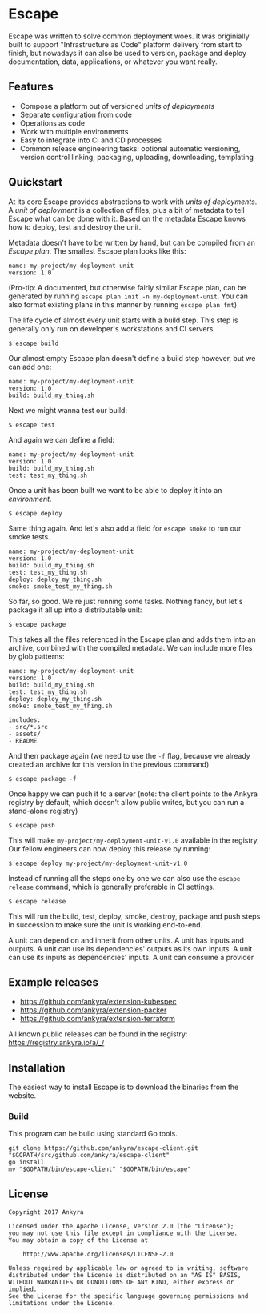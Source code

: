 # Escape 

Escape was written to solve common deployment woes. It was originially built to
support "Infrastructure as Code" platform delivery from start to finish, but
nowadays it can also be used to version, package and deploy documentation,
data, applications, or whatever you want really.

## Features

* Compose a platform out of versioned _units of deployments_
* Separate configuration from code
* Operations as code
* Work with multiple environments
* Easy to integrate into CI and CD processes
* Common release engineering tasks: optional automatic versioning, version
  control linking, packaging, uploading, downloading, templating

## Quickstart

At its core Escape provides abstractions to work with _units of deployments_. A
_unit of deployment_ is a collection of files, plus a bit of metadata to tell
Escape what can be done with it. Based on the metadata Escape knows how to
deploy, test and destroy the unit.

Metadata doesn't have to be written by hand, but can be compiled from an
_Escape plan_. The smallest Escape plan looks like this:

```
name: my-project/my-deployment-unit
version: 1.0
```

(Pro-tip: A documented, but otherwise fairly similar Escape plan, can be
generated by running `escape plan init -n my-deployment-unit`. You can also
format existing plans in this manner by running `escape plan fmt`)

The life cycle of almost every unit starts with a build step. This step is
generally only run on developer's workstations and CI servers. 

```
$ escape build
```

Our almost empty Escape plan doesn't define a build step however, 
but we can add one:

```
name: my-project/my-deployment-unit
version: 1.0
build: build_my_thing.sh
```

Next we might wanna test our build:

```
$ escape test
```

And again we can define a field:

```
name: my-project/my-deployment-unit
version: 1.0
build: build_my_thing.sh
test: test_my_thing.sh
```

Once a unit has been built we want to be able to deploy it into an
_environment_.

```
$ escape deploy
```

Same thing again. And let's also add a field for `escape smoke` to run our
smoke tests.


```
name: my-project/my-deployment-unit
version: 1.0
build: build_my_thing.sh
test: test_my_thing.sh
deploy: deploy_my_thing.sh
smoke: smoke_test_my_thing.sh
```

So far, so good. We're just running some tasks. Nothing fancy, but let's
package it all up into a distributable unit:

```
$ escape package
```

This takes all the files referenced in the Escape plan and adds them into an
archive, combined with the compiled metadata. We can include more files by glob
patterns:

```
name: my-project/my-deployment-unit
version: 1.0
build: build_my_thing.sh
test: test_my_thing.sh
deploy: deploy_my_thing.sh
smoke: smoke_test_my_thing.sh

includes:
- src/*.src
- assets/
- README

```

And then package again (we need to use the `-f` flag, because we already
created an archive for this version in the previous command)

```
$ escape package -f
```

Once happy we can push it to a server (note: the client points to the Ankyra
registry by default, which doesn't allow public writes, but you can run a
stand-alone registry)

```
$ escape push
```

This will make `my-project/my-deployment-unit-v1.0` available in the registry. Our fellow
engineers can now deploy this release by running:

```
$ escape deploy my-project/my-deployment-unit-v1.0
```

Instead of running all the steps one by one we can also use the `escape release` command, 
which is generally preferable in CI settings.


```
$ escape release
```

This will run the build, test, deploy, smoke, destroy, package and push steps
in succession to make sure the unit is working end-to-end.


A unit can depend on and inherit from other units.  A unit has inputs and outputs.
A unit can use its dependencies' outputs as its own inputs.
A unit can use its inputs as dependencies' inputs.
A unit can consume a provider

## Example releases

* https://github.com/ankyra/extension-kubespec
* https://github.com/ankyra/extension-packer
* https://github.com/ankyra/extension-terraform

All known public releases can be found in the registry: https://registry.ankyra.io/a/_/


## Installation

The easiest way to install Escape is to download the binaries from the website. 

### Build

This program can be build using standard Go tools. 

```
git clone https://github.com/ankyra/escape-client.git "$GOPATH/src/github.com/ankyra/escape-client"
go install
mv "$GOPATH/bin/escape-client" "$GOPATH/bin/escape"
```

## License

```
Copyright 2017 Ankyra

Licensed under the Apache License, Version 2.0 (the "License");
you may not use this file except in compliance with the License.
You may obtain a copy of the License at

    http://www.apache.org/licenses/LICENSE-2.0

Unless required by applicable law or agreed to in writing, software
distributed under the License is distributed on an "AS IS" BASIS,
WITHOUT WARRANTIES OR CONDITIONS OF ANY KIND, either express or implied.
See the License for the specific language governing permissions and
limitations under the License.
```
